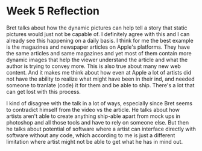 # Week 5 Reflection

Bret talks about how the dynamic pictures can help tell a story that static pictures would just not be capable of. I definitely agree with this and I can already see this happening on a daily basis. I think for me the best example is the magazines and newspaper articles on Apple's platforms. They have the same articles and same magazines and yet most of them contain more dynamic images that help the viewer understand the article and what the author is trying to convey more. This is also true about many new web content. And it makes me think about how even at Apple a lot of artists did not have the ability to realize what might have been in their  ind, and needed someone to tranlate (code) it for them and be able to ship. There's a lot that can get lost with this process. 

I kind of disagree with the talk in a lot of ways, especially since Bret seems to contradict himself from the video vs the article. He talks about how artists aren't able to create anything ship-able apart from mock ups in photoshop and all those tools and have to rely on someone else. But then he talks about potential of software where a artist can interface directly with software without any code, which according to me is just a different limitation where artist might not be able to get what he has in mind out. 